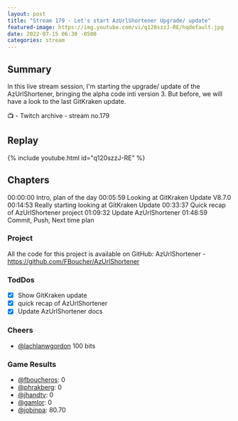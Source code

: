```yaml
---
layout: post
title: "Stream 179 - Let's start AzUrlShortener Upgrade/ update"
featured-image: https://img.youtube.com/vi/q120szzJ-RE/hqdefault.jpg
date: 2022-07-15 06:30 -0500
categories: stream
---
```


## Summary

In this live stream session, I'm starting the upgrade/ update of the AzUrlShortener, bringing the alpha code inti version 3. But before, we will have a look to the last GitKraken update. 

📺 - Twitch archive - stream no.179

## Replay

{% include youtube.html id="q120szzJ-RE" %}
<br/><!--more-->

## Chapters

00:00:00 Intro, plan of the day
00:05:59 Looking at GitKraken Update V8.7.0
00:14:53 Really starting looking at GitKraken Update
00:33:37 Quick recap of AzUrlShortener project
01:09:32 Update AzUrlShortener
01:48:59 Commit, Push, Next time plan

### Project

All the code for this project is available on GitHub: AzUrlShortener - https://github.com/FBoucher/AzUrlShortener

### TodDos

- [X] Show GitKraken update
- [X] quick recap of AzUrlShortener
- [X] Update AzUrlShortener docs

### Cheers

- [@lachlanwgordon](https://www.twitch.tv/lachlanwgordon)  100 bits

### Game Results

- [@fboucheros](https://www.twitch.tv/fboucheros): 0
- [@phrakberg](https://www.twitch.tv/phrakberg): 0
- [@jhandtv](https://www.twitch.tv/jhandtv): 0
- [@gamlor](https://www.twitch.tv/gamlor): 0
- [@jobinpa](https://www.twitch.tv/jobinpa): 80.70

